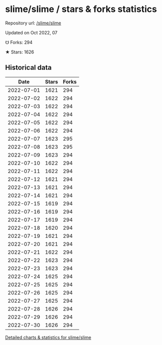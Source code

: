 # slime/slime / stars & forks statistics

Repository url: [/slime/slime](https://github.com/slime/slime)

Updated on Oct 2022, 07

☋ Forks: 294

★ Stars: 1626

## Historical data
| Date | Stars | Forks |
|------|-------|-------|
| 2022-07-01 | 1621 | 294 | 
| 2022-07-02 | 1622 | 294 | 
| 2022-07-03 | 1622 | 294 | 
| 2022-07-04 | 1622 | 294 | 
| 2022-07-05 | 1622 | 294 | 
| 2022-07-06 | 1622 | 294 | 
| 2022-07-07 | 1623 | 295 | 
| 2022-07-08 | 1623 | 295 | 
| 2022-07-09 | 1623 | 294 | 
| 2022-07-10 | 1622 | 294 | 
| 2022-07-11 | 1622 | 294 | 
| 2022-07-12 | 1621 | 294 | 
| 2022-07-13 | 1621 | 294 | 
| 2022-07-14 | 1621 | 294 | 
| 2022-07-15 | 1619 | 294 | 
| 2022-07-16 | 1619 | 294 | 
| 2022-07-17 | 1619 | 294 | 
| 2022-07-18 | 1620 | 294 | 
| 2022-07-19 | 1621 | 294 | 
| 2022-07-20 | 1621 | 294 | 
| 2022-07-21 | 1622 | 294 | 
| 2022-07-22 | 1623 | 294 | 
| 2022-07-23 | 1623 | 294 | 
| 2022-07-24 | 1625 | 294 | 
| 2022-07-25 | 1625 | 294 | 
| 2022-07-26 | 1625 | 294 | 
| 2022-07-27 | 1625 | 294 | 
| 2022-07-28 | 1626 | 294 | 
| 2022-07-29 | 1626 | 294 | 
| 2022-07-30 | 1626 | 294 | 


[Detailed charts & statistics for slime/slime](https://reviewgithub.com/rep/slime/slime)
